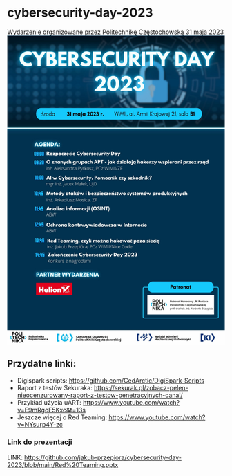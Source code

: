 # cybersecurity-day-2023
Wydarzenie organizowane przez Politechnikę Częstochowską 31 maja 2023
![My Remote Image](https://github.com/jakub-przepiora/cybersecurity-day-2023/blob/main/csd2023-1.jpg)


## Przydatne linki:
- Digispark scripts: https://github.com/CedArctic/DigiSpark-Scripts
- Raport z testów Sekuraka: https://sekurak.pl/zobacz-pelen-nieocenzurowany-raport-z-testow-penetracyjnych-canal/
- Przykład użycia uART: https://www.youtube.com/watch?v=E9mRgoF5Kxc&t=13s
- Jeszcze więcej o Red Teaming: https://www.youtube.com/watch?v=NYsurp4Y-zc


### Link do prezentacji 
 LINK: https://github.com/jakub-przepiora/cybersecurity-day-2023/blob/main/Red%20Teaming.pptx